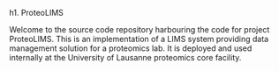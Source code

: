 h1. ProteoLIMS

Welcome to the source code repository harbouring the code for project ProteoLIMS. This is an implementation of a LIMS system providing data management solution for a proteomics lab.  It is deployed and used internally at the University of Lausanne proteomics core facility.
